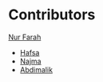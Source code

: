 # Contributors

[Nur Farah](https://github.com/nf0mar)
<!-- Wixii inta ka koreyo waxba haku qorin -->
- [Hafsa](https://github.com/HafsaHajji)
- [Najma](https://github.com/najmiii166)
- [Abdimalik](https://github.com/abdimalik2004) 
